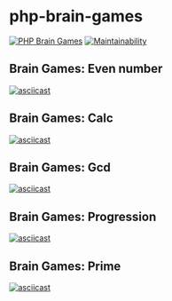 # php-brain-games
[![PHP Brain Games](https://github.com/nikitovskij/php-brain-games/workflows/PHP%20Brain%20Games/badge.svg?branch=master)](https://github.com/nikitovskij/php-brain-games/actions)
[![Maintainability](https://api.codeclimate.com/v1/badges/e43eb817e4c8156bf083/maintainability)](https://codeclimate.com/github/nikitovskij/php-brain-games/maintainability)

## Brain Games: Even number
[![asciicast](https://asciinema.org/a/js6JHCCcToSLFowN4o9nMxl5W.svg)](https://asciinema.org/a/js6JHCCcToSLFowN4o9nMxl5W)

## Brain Games: Calc
[![asciicast](https://asciinema.org/a/ESW4Z1KUdrswEgh5jbayrTzKC.svg)](https://asciinema.org/a/ESW4Z1KUdrswEgh5jbayrTzKC)

## Brain Games: Gcd
[![asciicast](https://asciinema.org/a/UL2bLQ4It8S5F98tD2IMxLdIC.svg)](https://asciinema.org/a/UL2bLQ4It8S5F98tD2IMxLdIC)

## Brain Games: Progression
[![asciicast](https://asciinema.org/a/zM9LJyQdTskGN0BeoWH05lnuk.svg)](https://asciinema.org/a/zM9LJyQdTskGN0BeoWH05lnuk)

## Brain Games: Prime
[![asciicast](https://asciinema.org/a/w2W6YNhloze76gwgdR3RAxZ4L.svg)](https://asciinema.org/a/w2W6YNhloze76gwgdR3RAxZ4L)